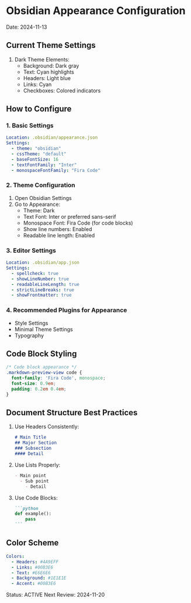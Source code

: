# Obsidian Appearance Configuration
Date: 2024-11-13

## Current Theme Settings
1. Dark Theme Elements:
   - Background: Dark gray
   - Text: Cyan highlights
   - Headers: Light blue
   - Links: Cyan
   - Checkboxes: Colored indicators

## How to Configure

### 1. Basic Settings
```yaml
Location: .obsidian/appearance.json
Settings:
  - theme: "obsidian"
  - cssTheme: "default"
  - baseFontSize: 16
  - textFontFamily: "Inter"
  - monospaceFontFamily: "Fira Code"
```

### 2. Theme Configuration
1. Open Obsidian Settings
2. Go to Appearance:
   - Theme: Dark
   - Text Font: Inter or preferred sans-serif
   - Monospace Font: Fira Code (for code blocks)
   - Show line numbers: Enabled
   - Readable line length: Enabled

### 3. Editor Settings
```yaml
Location: .obsidian/app.json
Settings:
  - spellcheck: true
  - showLineNumber: true
  - readableLineLength: true
  - strictLineBreaks: true
  - showFrontmatter: true
```

### 4. Recommended Plugins for Appearance
- Style Settings
- Minimal Theme Settings
- Typography

## Code Block Styling
```css
/* Code block appearance */
.markdown-preview-view code {
  font-family: 'Fira Code', monospace;
  font-size: 0.9em;
  padding: 0.2em 0.4em;
}
```

## Document Structure Best Practices
1. Use Headers Consistently:
   ```markdown
   # Main Title
   ## Major Section
   ### Subsection
   #### Detail
   ```

2. Use Lists Properly:
   ```markdown
   - Main point
     - Sub point
       - Detail
   ```

3. Use Code Blocks:
   ````markdown
   ```python
   def example():
       pass
   ```
   ````

## Color Scheme
```yaml
Colors:
  - Headers: #4A9EFF
  - Links: #00B3E6
  - Text: #E6E6E6
  - Background: #1E1E1E
  - Accent: #00B3E6
```

Status: ACTIVE
Next Review: 2024-11-20